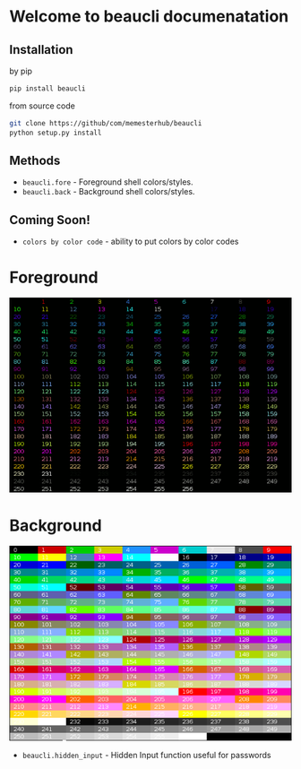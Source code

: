 # Welcome to beaucli documenatation

## Installation

by pip
```sh
pip install beaucli
```
from source code
```sh
git clone https://github/com/memesterhub/beaucli
python setup.py install
```

## Methods

* `beaucli.fore` - Foreground shell colors/styles.
* `beaucli.back` - Background shell colors/styles.

## Coming Soon!
* `colors by color code` - ability to put colors by color codes

# Foreground

![256 shell color codes fg](./static/256_colors_fg.png)

# Background

![256 shell color codes bg](./static/256_colors_bg.png)

* `beaucli.hidden_input` - Hidden Input function useful for passwords


